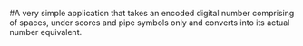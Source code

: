 #A very simple application that takes an encoded digital number comprising of spaces, under scores and pipe symbols only and 
converts into its actual number equivalent.
